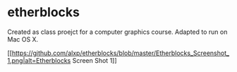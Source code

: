 # etherblocks

Created as class proejct for a computer graphics course. Adapted to run on Mac OS X.

[[https://github.com/alxp/etherblocks/blob/master/Etherblocks_Screenshot_1.png|alt=Etherblocks Screen Shot 1]]